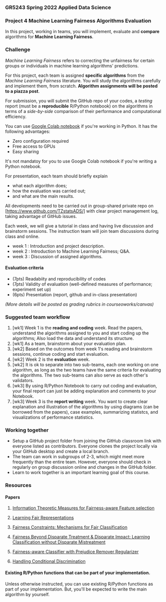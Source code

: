 ### GR5243 Spring 2022 Applied Data Science
### Project 4 Machine Learning Fairness Algorithms Evaluation

In this project, working in teams, you will implement, evaluate and **compare** algorithms for **Machine Learning Fairness**.

### Challenge
*Machine Learning Fairness* refers to correcting the unfairness for certain groups or individuals in machine learning algorithms' predictions.

For this project, each team is assigned **specific algorithms** from the *Machine Learning Fairness* literature. You will study the algorithms carefully and implement them, from scratch. **Algorithm assignments will be posted to a piazza post**.

For submission, you will submit the GitHub repo of your codes, a *testing* report (must be a **reproducible** R/Python notebook) on the algorithms in terms of a *side-by-side* comparison of their performance and computational efficiency. 

You can use [Google Colab notebook](https://colab.research.google.com/#) if you're working in Python. It has the following advantages:

+ Zero configuration required
+ Free access to GPUs
+ Easy sharing 

It's not mandatoy for you to use Google Colab notebook if you're writing a Python notebook.

For presentation, each team should briefly explain 

+ what each algorithm does;
+ how the evaluation was carried out; 
+ and what are the main results. 

All developments need to be carried out in group-shared private repo on [https://www.github.com/TZstatsADS/] with clear project management log, taking advantage of GitHub issues. 

Each week, we will give a tutorial in class and having live discussion and brainstorm sessions. The instruction team will join team discussions during class and online. 

- week 1 : Introduction and project description.
- week 2 : Introduction to Machine Learning Fairness; Q&A.
- week 3 : Discussion of assigned algorithms.

#### Evaluation criteria 

- (7pts) Readabiity and reproducibility of codes
- (7pts) Validity of evaluation (well-defined measures of performance; experiment set up)
- (6pts) Presentation (report, github and in-class presentation)

*(More details will be posted as grading rubrics in courseoworks/canvas)*

### Suggested team workflow
1. [wk1] Week 1 is the **reading and coding** week. Read the papers, understand the algorithms assigned to you and start coding up the algorithms; Also load the data and understand its structure. 
2. [wk1] As a team, brainstorm about your evaluation plan.  
3. [wk2] Based on the outcomes from week 1's reading and brainstorm sessions, continue coding and start evaluation. 
4. [wk2] Week 2 is the **evaluation** week. 
5. [wk2] It is ok to separate into two sub-teams, each one working on one algorithm, as long as the two teams have the same criteria for evaluating the algorithms. The two sub-teams can also serve as each other's validators. 
6. [wk3] By using R/Python Notebook to carry out coding and evaluation, your final report can just be adding explanation and comments to your Notebook. 
7. [wk3] Week 3 is the **report writing** week. You want to create clear explanation and illustration of the algorithms by using diagrams (can be borrowed from the papers), case examples, summarizing statistcs, and visualizations of performance statistics.

### Working together
- Setup a GitHub project folder from joining the GitHub classroom link with everyone listed as contributors. Everyone clones the project locally via your GitHub desktop and create a local branch. 
- The team can work in subgroups of 2-3, which might meet more frequently than the entire team. However, everyone should check in regularly on group discussion online and changes in the GitHub folder.
- Learn to work together is an important learning goal of this course.   

### Resources

#### Papers

1. [Information Theoretic Measures for Fairness-aware Feature selection](https://arxiv.org/abs/2106.00772)

2. [Learning Fair Representations](http://proceedings.mlr.press/v28/zemel13.html)

3. [Fairness Constraints: Mechanisms for Fair Classification](https://arxiv.org/abs/1507.05259)

4. [Fairness Beyond Disparate Treatment & Disparate Impact: Learning Classification without Disparate Mistreatment](https://arxiv.org/abs/1610.08452)

5. [Fairness-aware Classifier with Prejudice Remover Regularizer](https://www.kamishima.net/archive/2012-p-ecmlpkdd-print.pdf)
   
6. [Handling Conditional Discrimination](https://ieeexplore.ieee.org/stamp/stamp.jsp?tp=&arnumber=6137304)

#### Existing R/Python functions that can be part of your implementation. 

Unless otherwise instructed, you can use existing R/Python functions as part of your implementation. But, you'll be expected to write the main algorithm by yourself.
